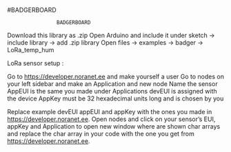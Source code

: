 #BADGERBOARD

					BADGERBOARD 


 Download this library as .zip 
 Open Arduino and include it under sketch -> include library -> add .zip library
 Open files -> examples -> badger -> LoRa_temp_hum

LoRa sensor setup :
 
 Go to https://developer.noranet.ee and make yourself a user
 Go to nodes on your left sidebar and make an Application and new node
 Name the sensor 
 AppEUI is the same you made under Applications
 devEUI is assigned with the device
 AppKey must be 32 hexadecimal units long and is chosen by you


Replace example devEUI appEUI and appKey with the ones you made in https://developer.noranet.ee. Open nodes and click on your sensor’s EUI, appKey and Application to open new window where are shown char arrays and replace the char array in your code with the one you get from https://developer.noranet.ee.  





